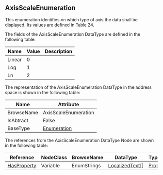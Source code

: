 <!-- datatype -->
## AxisScaleEnumeration
This enumeration identifies on which type of axis the data shall be displayed. Its values are defined in Table 24.  
<!-- end of description -->
The fields of the AxisScaleEnumeration DataType are defined in the following table:  

|Name|Value| Description|
|---|---|---|
|Linear|0||
|Log|1||
|Ln|2||

The representation of the AxisScaleEnumeration DataType in the address space is shown in the following table:  

|Name|Attribute|
|---|---|
|BrowseName|AxisScaleEnumeration|
|IsAbtract|False|
|BaseType|[Enumeration](../../../Part3/DataTypes/Enumeration/readme.md)|

The references from the AxisScaleEnumeration DataType Node are shown in the following table:  

|Reference|NodeClass|BrowseName|DataType|TypeDefinition|ModellingRule|
|---|---|---|---|---|---|
|[HasProperty](../../../Part3/ReferenceTypes/HasProperty/readme.md)|Variable|EnumStrings|[LocalizedText](../../../Part3/DataTypes/LocalizedText/readme.md)[]|[PropertyType](../../Part5/VariableTypes/PropertyType/readme.md)|[Mandatory](../../Objects/Mandatory/readme.md)|

